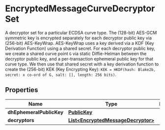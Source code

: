 

# EncryptedMessageCurveDecryptorSet

A decryptor set for a particular ECDSA curve type. The (128-bit) AES-GCM symmetric key is encrypted separately for each decryptor public key via (256-bit) AES-KeyWrap. AES-KeyWrap uses a key derived via a KDF (Key Derivation Function) using a shared secret. For each decryptor public key, we create a shared curve point `G` via static Diffie-Helman between the decryptor public key, and a per-transaction ephemeral public key for that curve type. We then use that shared secret with a key derivation function to create the (256-bit) KEK (Key Encrypting Key): `KEK = HKDF(hash: Blake2b, secret: x co-ord of G, salt: [], length: 256 bits)`. 

## Properties

| Name | Type | Description | Notes |
|------------ | ------------- | ------------- | -------------|
|**dhEphemeralPublicKey** | [**PublicKey**](PublicKey.md) |  |  |
|**decryptors** | [**List&lt;EncryptedMessageDecryptor&gt;**](EncryptedMessageDecryptor.md) |  |  |



